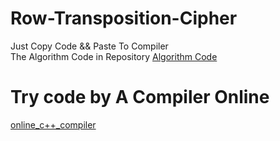 # Row-Transposition-Cipher

Just Copy Code && Paste To Compiler <br>
The Algorithm Code in Repository <a href="https://github.com/AbedAlaa20/Row-Transposition-Cipher/blob/main/codee.cpp" target="_blank">Algorithm Code</a> 


# Try code by A Compiler Online

<a href="https://www.onlinegdb.com/online_c++_compiler" target="_blank">online_c++_compiler</a> 
